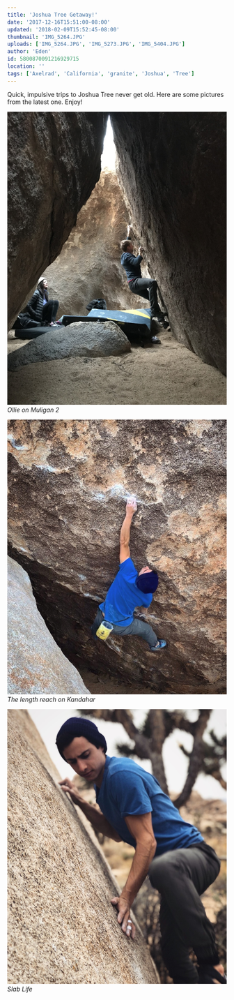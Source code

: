 ```yaml
---
title: 'Joshua Tree Getaway!'
date: '2017-12-16T15:51:00-08:00'
updated: '2018-02-09T15:52:45-08:00'
thumbnail: 'IMG_5264.JPG'
uploads: ['IMG_5264.JPG', 'IMG_5273.JPG', 'IMG_5404.JPG']
author: 'Eden'
id: 5800870091216929715
location: ''
tags: ['Axelrad', 'California', 'granite', 'Joshua', 'Tree']
---
```

Quick, impulsive trips to Joshua Tree never get old. Here are some pictures from the latest one. Enjoy!

![image alt](uploads/IMG_5264.JPG)*Ollie on Muligan 2*

![image alt](uploads/IMG_5273.JPG)*The length reach on Kandahar*

![image alt](uploads/IMG_5404.JPG)*Slab Life*
